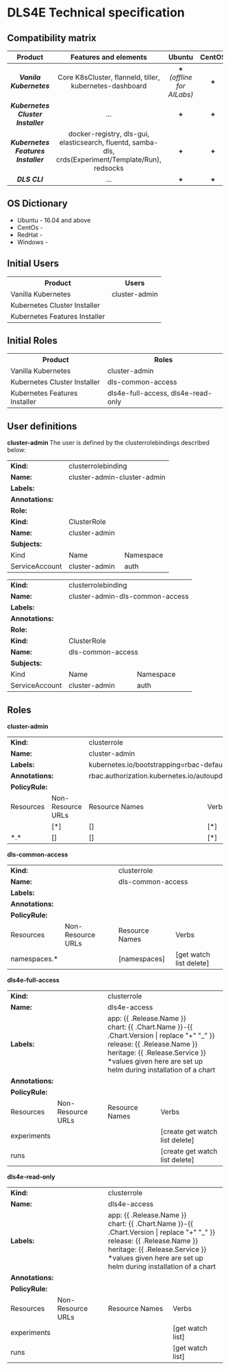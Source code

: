# DLS4E Technical specification

## Compatibility matrix

|Product|Features and elements|Ubuntu|CentOS|RedHat|Windows|
|:----------------------------------:|:--------:|:------:|:------:|:------:|:-------:|
|***Vanila Kubernetes***             |Core K8sCluster, flanneld, tiller, kubernetes-dashboard |**+** *(offline for AILabs)*|**+**|**+**|**-**|
|***Kubernetes Cluster Installer***  |...|**+**|**+**|**+**|**-**|
|***Kubernetes Features Installer*** |docker-registry, dls-gui, elasticsearch, fluentd, samba-dls, crds(Experiment/Template/Run), redsocks |**+**|**+**|**+**|**+**|
|***DLS CLI***                       |...|**+**|**+**|**+**|**+**|

## OS Dictionary
- Ubuntu - 16.04 and above
- CentOs - 
- RedHat - 
- Windows -

## Initial Users

<table width="100%">
  <tr>
    <th> Product </th>
    <th> Users </th>
  </tr>
  <tr>
    <td> Vanilla Kubernetes </td>
    <td> cluster-admin </td>
  </tr>
  <tr>
    <td> Kubernetes Cluster Installer </td>
    <td> </td>
  </tr>
  <tr>
    <td> Kubernetes Features Installer </td>
    <td> </td>
  </tr>
    
</table>

## Initial Roles

<table width="100%">
  <tr>
    <th> Product </th>
    <th> Roles </th>
  </tr>
  <tr>
    <td> Vanilla Kubernetes </td>
    <td> cluster-admin </td>
  </tr>
  <tr>
    <td> Kubernetes Cluster Installer </td>
    <td> dls-common-access </td>
  </tr>
  <tr>
    <td> Kubernetes Features Installer </td>
    <td> dls4e-full-access, dls4e-read-only </td>
  </tr>
    
</table>

## User definitions

<b> cluster-admin </b>
The user is defined by the clusterrolebindings described below:

<table width="100%">
  <tr>
    <td><b>Kind:</b></td>
    <td colspan=2>clusterrolebinding</td>
  </tr>
  <tr>
    <td><b>Name:</b></td>
    <td colspan=2>cluster-admin-cluster-admin</td>
  </tr>
  <tr>
    <td><b>Labels:</b></td>
    <td colspan=2> </td>
  </tr>
  <tr>
    <td><b>Annotations:</b></td>
    <td colspan=2> </td>
  </tr>
  <tr>
    <td colspan=3><b>Role:</b></td>
  </tr>
  <tr>
    <td><b>Kind:</b></td>
    <td colspan=2> ClusterRole</td>
  </tr>
  <tr>
    <td><b>Name:</b></td>
    <td colspan=2>cluster-admin </td>
  </tr>
  <tr>
    <td colspan=3><b>Subjects:</b> </td>
   <tr>
     <td>Kind</td>
     <td>Name</td>
     <td>Namespace</td>
  </tr>
  <tr>
    <td>ServiceAccount </td>
    <td>cluster-admin</td>
    <td>auth</td>    
  </tr>
</table>


<table width="100%">
  <tr>
    <td><b>Kind:</b></td>
    <td colspan=2>clusterrolebinding</td>
  </tr>
  <tr>
    <td><b>Name:</b></td>
    <td colspan=2>cluster-admin-dls-common-access</td>
  </tr>
  <tr>
    <td><b>Labels:</b></td>
    <td colspan=2> </td>
  </tr>
  <tr>
    <td><b>Annotations:</b></td>
    <td colspan=2> </td>
  </tr>
  <tr>
    <td colspan=3><b>Role:</b></td>
  </tr>
  <tr>
    <td><b>Kind:</b></td>
    <td colspan=2> ClusterRole</td>
  </tr>
  <tr>
    <td><b>Name:</b></td>
    <td colspan=2>dls-common-access </td>
  </tr>
  <tr>
    <td colspan=3><b>Subjects:</b> </td>
   <tr>
     <td>Kind</td>
     <td>Name</td>
     <td>Namespace</td>
  </tr>
  <tr>
    <td>ServiceAccount </td>
    <td>cluster-admin</td>
    <td>auth</td>    
  </tr>
</table>

## Roles
<b> cluster-admin</b>
<table width="100%">
  <tr>
    <td colspan=2><b>Kind:</b></td>
    <td colspan=2>clusterrole</td>
  </tr>
  <tr>
    <td colspan=2><b>Name:</b></td>
    <td colspan=2>cluster-admin</td>
  </tr>
  <tr>
    <td colspan=2><b>Labels:</b></td>
    <td colspan=2>kubernetes.io/bootstrapping=rbac-defaults</td>
  </tr>
  <tr>
    <td colspan=2><b>Annotations:</b></td>
    <td colspan=2>rbac.authorization.kubernetes.io/autoupdate=true</td>
  </tr>
  <tr>
    <td colspan=4><b>PolicyRule:</b> </td>
   <tr>
     <td>Resources</td>
     <td>Non-Resource URLs</td>
     <td>Resource Names</td>
     <td>Verbs</td>
  </tr>
  <tr>
    <td> </td>
    <td>[*] </td>
    <td>[] </td>    
    <td>[*] </td>    
  </tr>
  <tr>
    <td>*.* </td>
    <td>[] </td>
    <td>[] </td>    
    <td>[*] </td>    
  </tr>

</table>

<b> dls-common-access</b>
<table width="100%">
  <tr>
    <td colspan=2><b>Kind:</b></td>
    <td colspan=2>clusterrole</td>
  </tr>
  <tr>
    <td colspan=2><b>Name:</b></td>
    <td colspan=2>dls-common-access</td>
  </tr>
  <tr>
    <td colspan=2><b>Labels:</b></td>
    <td colspan=2> </td>
  </tr>
  <tr>
    <td colspan=2><b>Annotations: </b></td>
    <td colspan=2> </td>
  </tr>
  <tr>
    <td colspan=4><b>PolicyRule:</b> </td>
   <tr>
     <td>Resources</td>
     <td>Non-Resource URLs</td>
     <td>Resource Names</td>
     <td>Verbs</td>
  </tr>
  <tr>
    <td>namespaces.* </td>
    <td> </td>
    <td>[namespaces] </td>    
    <td>[get watch list delete] </td>    
  </tr>
</table>

<b> dls4e-full-access</b>
<table width="100%">
  <tr>
    <td colspan=2><b>Kind:</b></td>
    <td colspan=2>clusterrole</td>
  </tr>
  <tr>
    <td colspan=2><b>Name:</b></td>
    <td colspan=2>dls4e-access</td>
  </tr>
  <tr>
    <td colspan=2><b>Labels:</b></td>
    <td colspan=2>app: {{ .Release.Name }}<br>
				  chart: {{ .Chart.Name }}-{{ .Chart.Version | replace "+" "_" }}<br>
				  release: {{ .Release.Name }}<br>
				  heritage: {{ .Release.Service }}<br>
				  *values given here are set up helm during installation of a chart</td>
  </tr>
  <tr>
    <td colspan=2><b>Annotations: </b></td>
    <td colspan=2> </td>
  </tr>
  <tr>
    <td colspan=4><b>PolicyRule:</b> </td>
   <tr>
     <td>Resources</td>
     <td>Non-Resource URLs</td>
     <td>Resource Names</td>
     <td>Verbs</td>
  </tr>
  <tr>
    <td>experiments</td>
    <td> </td>
    <td> </td>    
    <td>[create get watch list delete] </td>    
  </tr>
  <tr>
    <td>runs</td>
    <td> </td>
    <td> </td>    
    <td>[create get watch list delete] </td>    
  </tr>
</table>

<b> dls4e-read-only</b>
<table width="100%">
  <tr>
    <td colspan=2><b>Kind:</b></td>
    <td colspan=2>clusterrole</td>
  </tr>
  <tr>
    <td colspan=2><b>Name:</b></td>
    <td colspan=2>dls4e-access</td>
  </tr>
  <tr>
    <td colspan=2><b>Labels:</b></td>
    <td colspan=2>app: {{ .Release.Name }}<br>
				  chart: {{ .Chart.Name }}-{{ .Chart.Version | replace "+" "_" }}<br>
				  release: {{ .Release.Name }}<br>
				  heritage: {{ .Release.Service }}<br>
				  *values given here are set up helm during installation of a chart</td>
  </tr>
  <tr>
    <td colspan=2><b>Annotations: </b></td>
    <td colspan=2> </td>
  </tr>
  <tr>
    <td colspan=4><b>PolicyRule:</b> </td>
   <tr>
     <td>Resources</td>
     <td>Non-Resource URLs</td>
     <td>Resource Names</td>
     <td>Verbs</td>
  </tr>
  <tr>
    <td>experiments</td>
    <td> </td>
    <td> </td>    
    <td>[get watch list] </td>    
  </tr>
  <tr>
    <td>runs</td>
    <td> </td>
    <td> </td>    
    <td>[get watch list] </td>    
  </tr>
</table>
